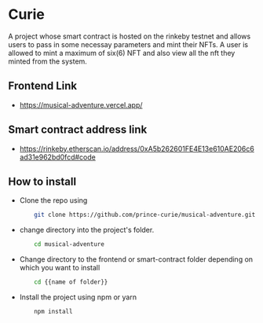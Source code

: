 # Curie

A project whose smart contract is hosted on the rinkeby testnet and allows users to pass in some necessay parameters and mint their NFTs. A user is allowed to mint a maximum of six(6) NFT and also view all the nft they minted from the system.


## Frontend Link
- https://musical-adventure.vercel.app/

## Smart contract address link
- https://rinkeby.etherscan.io/address/0xA5b262601FE4E13e610AE206c6ad31e962bd0fcd#code

## How to install
- Clone the repo using
    ```bash
        git clone https://github.com/prince-curie/musical-adventure.git
    ```
- change directory into the project's folder.
    ```bash
        cd musical-adventure
    ```
- Change directory to the frontend or smart-contract folder depending on which you want to install
    ```bash
        cd {{name of folder}}
    ```
- Install the project using npm or yarn
    ```bash
        npm install
    ```
